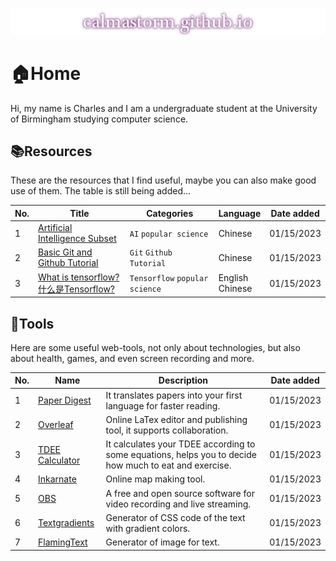 [![calmastorm.github.io](./website_logo.png)](https://calmastorm.github.io/)

# 🏠Home

Hi, my name is Charles and I am a undergraduate student at the University of Birmingham studying computer science.



## 📚Resources

These are the resources that I find useful, maybe you can also make good use of them. The table is still being added...

| No.  | Title                                                        | Categories                     | Language             | Date added |
| ---- | ------------------------------------------------------------ | ------------------------------ | -------------------- | ---------- |
| 1    | [Artificial Intelligence Subset](https://www.imangodoc.com/5834.html) | `AI` `popular science`         | Chinese              | 01/15/2023 |
| 2    | [Basic Git and Github Tutorial](https://www.cnblogs.com/yaoxiaowen/p/8227873.html) | `Git` `Github` `Tutorial`      | Chinese              | 01/15/2023 |
| 3    | [What is tensorflow?](https://developer.oracle.com/learn/technical-articles/what-is-tensorflow)<br />[什么是Tensorflow?](https://developer.oracle.com/zh/learn/technical-articles/1481879245863-120-what-is-tensorflow#:~:text=TensorFlow%20%E6%98%AF%E6%9C%BA%E5%99%A8%E5%AD%A6%E4%B9%A0%E5%BC%80%E5%8F%91,%E6%9C%BA%E5%99%A8%E5%AD%A6%E4%B9%A0%E5%92%8C%E4%BA%BA%E5%B7%A5%E6%99%BA%E8%83%BD%E3%80%82) | `Tensorflow` `popular science` | English<br />Chinese | 01/15/2023 |



## 🔧Tools

Here are some useful web-tools, not only about technologies, but also about health, games, and even screen recording and more.

| No.  | Name                                                 | Description                                                  | Date added |
| ---- | ---------------------------------------------------- | ------------------------------------------------------------ | ---------- |
| 1    | [Paper Digest](https://www.paper-digest.com/)        | It translates papers into your first language for faster reading. | 01/15/2023 |
| 2    | [Overleaf](https://www.overleaf.com/)                | Online LaTex editor and publishing tool, it supports collaboration. | 01/15/2023 |
| 3    | [TDEE Calculator](https://tdeecalculator.net/)       | It calculates your TDEE according to some equations, helps you to decide how much to eat and exercise. | 01/15/2023 |
| 4    | [Inkarnate](https://inkarnate.com/)                  | Online map making tool.                                      | 01/15/2023 |
| 5    | [OBS](https://obsproject.com/download?webuid=q6k37g) | A free and open source software for video recording and live streaming. | 01/15/2023 |
| 6    | [Textgradients](https://textgradients.com/)          | Generator of CSS code of the text with gradient colors.      | 01/15/2023 |
| 7    | [FlamingText](https://eu2.flamingtext.com/)          | Generator of image for text.                                 | 01/15/2023 |
